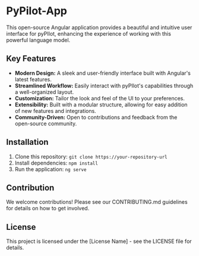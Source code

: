 # PyPilot-App

This open-source Angular application provides a beautiful and intuitive user interface for pyPIlot, enhancing the experience of working with this powerful language model.

## Key Features

- **Modern Design:** A sleek and user-friendly interface built with Angular's latest features.
- **Streamlined Workflow:** Easily interact with pyPIlot's capabilities through a well-organized layout.
- **Customization:** Tailor the look and feel of the UI to your preferences.
- **Extensibility:** Built with a modular structure, allowing for easy addition of new features and integrations.
- **Community-Driven:** Open to contributions and feedback from the open-source community.

## Installation

1. Clone this repository: `git clone https://your-repository-url`
2. Install dependencies: `npm install`
3. Run the application: `ng serve`

## Contribution

We welcome contributions! Please see our CONTRIBUTING.md guidelines for details on how to get involved.

## License

This project is licensed under the [License Name] - see the LICENSE file for details.
